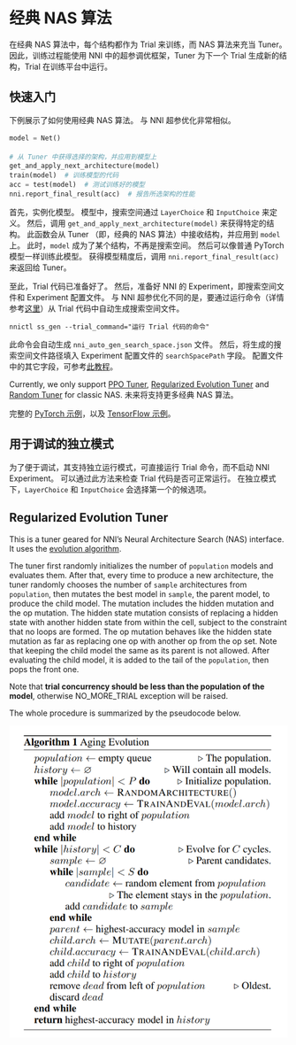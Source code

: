 # 经典 NAS 算法

在经典 NAS 算法中，每个结构都作为 Trial 来训练，而 NAS 算法来充当 Tuner。 因此，训练过程能使用 NNI 中的超参调优框架，Tuner 为下一个 Trial 生成新的结构，Trial 在训练平台中运行。

## 快速入门

下例展示了如何使用经典 NAS 算法。 与 NNI 超参优化非常相似。

```python
model = Net()

# 从 Tuner 中获得选择的架构，并应用到模型上
get_and_apply_next_architecture(model)
train(model)  # 训练模型的代码
acc = test(model)  # 测试训练好的模型
nni.report_final_result(acc)  # 报告所选架构的性能
```

首先，实例化模型。 模型中，搜索空间通过 `LayerChoice` 和 `InputChoice` 来定义。 然后，调用 `get_and_apply_next_architecture(model)` 来获得特定的结构。 此函数会从 Tuner （即，经典的 NAS 算法）中接收结构，并应用到 `model` 上。 此时，`model` 成为了某个结构，不再是搜索空间。 然后可以像普通 PyTorch 模型一样训练此模型。 获得模型精度后，调用 `nni.report_final_result(acc)` 来返回给 Tuner。

至此，Trial 代码已准备好了。 然后，准备好 NNI 的 Experiment，即搜索空间文件和 Experiment 配置文件。 与 NNI 超参优化不同的是，要通过运行命令（详情参考[这里](../Tutorial/Nnictl.md)）从 Trial 代码中自动生成搜索空间文件。

`nnictl ss_gen --trial_command="运行 Trial 代码的命令"`

此命令会自动生成 `nni_auto_gen_search_space.json` 文件。 然后，将生成的搜索空间文件路径填入 Experiment 配置文件的 `searchSpacePath` 字段。 配置文件中的其它字段，可参考[此教程](../Tutorial/QuickStart.md)。

Currently, we only support [PPO Tuner](../Tuner/BuiltinTuner.md), [Regularized Evolution Tuner](#regulaized-evolution-tuner) and [Random Tuner](https://github.com/microsoft/nni/tree/master/examples/tuners/random_nas_tuner) for classic NAS. 未来将支持更多经典 NAS 算法。

完整的 [PyTorch 示例](https://github.com/microsoft/nni/tree/master/examples/nas/classic_nas)，以及 [TensorFlow 示例](https://github.com/microsoft/nni/tree/master/examples/nas/classic_nas-tf)。

## 用于调试的独立模式

为了便于调试，其支持独立运行模式，可直接运行 Trial 命令，而不启动 NNI Experiment。 可以通过此方法来检查 Trial 代码是否可正常运行。 在独立模式下，`LayerChoice` 和 `InputChoice` 会选择第一个的候选项。

<a name="regulaized-evolution-tuner"></a>

## Regularized Evolution Tuner

This is a tuner geared for NNI’s Neural Architecture Search (NAS) interface. It uses the [evolution algorithm](https://arxiv.org/pdf/1802.01548.pdf).

The tuner first randomly initializes the number of `population` models and evaluates them. After that, every time to produce a new architecture, the tuner randomly chooses the number of `sample` architectures from `population`, then mutates the best model in `sample`, the parent model, to produce the child model. The mutation includes the hidden mutation and the op mutation. The hidden state mutation consists of replacing a hidden state with another hidden state from within the cell, subject to the constraint that no loops are formed. The op mutation behaves like the hidden state mutation as far as replacing one op with another op from the op set. Note that keeping the child model the same as its parent is not allowed. After evaluating the child model, it is added to the tail of the `population`, then pops the front one.

Note that **trial concurrency should be less than the population of the model**, otherwise NO_MORE_TRIAL exception will be raised.

The whole procedure is summarized by the pseudocode below.

![](../../img/EvoNasTuner.png)

